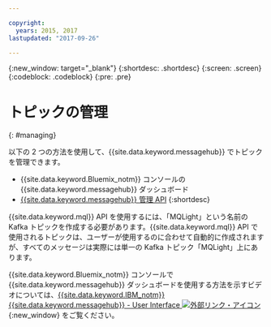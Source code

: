 ```yaml
---

copyright:
  years: 2015, 2017
lastupdated: "2017-09-26"

---
```


{:new_window: target="_blank"}
{:shortdesc: .shortdesc}
{:screen: .screen}
{:codeblock: .codeblock}
{:pre: .pre}

# トピックの管理
{: #managing}

以下の 2 つの方法を使用して、{{site.data.keyword.messagehub}} でトピックを管理できます。

* {{site.data.keyword.Bluemix_notm}} コンソールの {{site.data.keyword.messagehub}} ダッシュボード
* [{{site.data.keyword.messagehub}} 管理 API](/docs/services/MessageHub/messagehub037.html)
{:shortdesc}

{{site.data.keyword.mql}} API を使用するには、「MQLight」という名前の Kafka トピックを作成する必要があります。{{site.data.keyword.mql}} API で使用されるトピックは、ユーザーが使用するのに合わせて自動的に作成されますが、すべてのメッセージは実際には単一の Kafka トピック「MQLight」上にあります。

{{site.data.keyword.Bluemix_notm}} コンソールで {{site.data.keyword.messagehub}} ダッシュボードを使用する方法を示すビデオについては、[{{site.data.keyword.IBM_notm}} {{site.data.keyword.messagehub}} - User Interface ![外部リンク・アイコン](../../icons/launch-glyph.svg "外部リンク・アイコン")](https://www.youtube.com/watch?v=lZulxqv_rHc){:new_window} をご覧ください。
